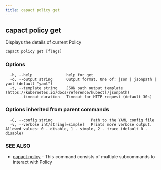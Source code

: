 ```yaml
---
title: capact policy get
---
```


## capact policy get

Displays the details of current Policy

```
capact policy get [flags]
```

### Options

```
  -h, --help               help for get
  -o, --output string      Output format. One of: json | jsonpath | yaml (default "yaml")
  -t, --template string    JSON path output template (https://kubernetes.io/docs/reference/kubectl/jsonpath)
      --timeout duration   Timeout for HTTP request (default 30s)
```

### Options inherited from parent commands

```
  -C, --config string                 Path to the YAML config file
  -v, --verbose int/string[=simple]   Prints more verbose output. Allowed values: 0 - disable, 1 - simple, 2 - trace (default 0 - disable)
```

### SEE ALSO

* [capact policy](capact_policy.md)	 - This command consists of multiple subcommands to interact with Policy

